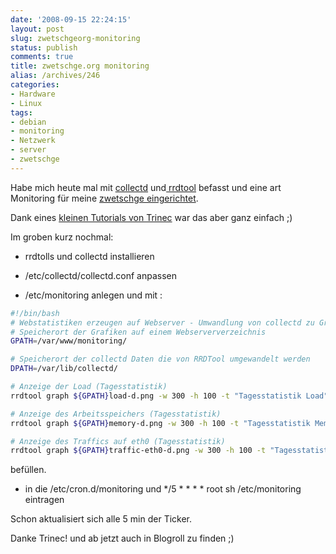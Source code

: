 ```yaml
---
date: '2008-09-15 22:24:15'
layout: post
slug: zwetschgeorg-monitoring
status: publish
comments: true
title: zwetschge.org monitoring
alias: /archives/246
categories:
- Hardware
- Linux
tags:
- debian
- monitoring
- Netzwerk
- server
- zwetschge
---
```


Habe mich heute mal mit [collectd](http://collectd.org/) und[ rrdtool](http://oss.oetiker.ch/rrdtool/) befasst und eine art Monitoring für meine [zwetschge eingerichtet](http://zwetschge.org).

Dank eines [kleinen Tutorials von Trinec](http://trinec.de/index.php/2008/08/17/einfaches-monitoring-statistiken-wie-mrtg/) war das aber ganz einfach ;)

Im groben kurz nochmal:

* rrdtolls und collectd installieren

* /etc/collectd/collectd.conf anpassen

* /etc/monitoring anlegen und mit :


``` bash
#!/bin/bash
# Webstatistiken erzeugen auf Webserver - Umwandlung von collectd zu Grafiken
# Speicherort der Grafiken auf einem Webserververzeichnis
GPATH=/var/www/monitoring/

# Speicherort der collectd Daten die von RRDTool umgewandelt werden
DPATH=/var/lib/collectd/

# Anzeige der Load (Tagesstatistik)
rrdtool graph ${GPATH}load-d.png -w 300 -h 100 -t "Tagesstatistik Load" --start -1d DEF:shortterm=${DPATH}load.rrd:shortterm:AVERAGE LINE1:shortterm#00ff00:Kurz DEF:midterm=${DPATH}load.rrd:midterm:AVERAGE LINE1:midterm#0000ff:Mittel DEF:longterm=${DPATH}load.rrd:longterm:AVERAGE LINE1:longterm#ff0000:Lang

# Anzeige des Arbeitsspeichers (Tagesstatistik)
rrdtool graph ${GPATH}memory-d.png -w 300 -h 100 -t "Tagesstatistik Memory" --start -1d DEF:used=${DPATH}memory.rrd:used:AVERAGE LINE1:used#ff0000:Benutzt DEF:free=${DPATH}memory.rrd:free:AVERAGE LINE1:free#00ff00:Frei

# Anzeige des Traffics auf eth0 (Tagesstatistik)
rrdtool graph ${GPATH}traffic-eth0-d.png -w 300 -h 100 -t "Tagesstatistik Eth0" --start -1d DEF:outg=${DPATH}traffic-eth0.rrd:outgoing:AVERAGE LINE1:outg#ff0000:Ausgehend DEF:inc=${DPATH}traffic-eth0.rrd:incoming:AVERAGE LINE1:inc#00ff00:Eingehend
```

befüllen.

* in die /etc/cron.d/monitoring und */5 * * * * root sh /etc/monitoring eintragen

Schon aktualisiert sich alle 5 min der Ticker.

Danke Trinec! und ab jetzt auch in Blogroll zu finden ;)
